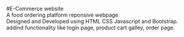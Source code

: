 #E-Commerce website
<br>
A food ordering platform reponsive webpage
<br>
Designed and Developed using HTML CSS Javascript and Bootstrap.
<br>
addind functionality like login page, product cart galley, order page.
